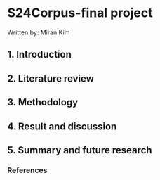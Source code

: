 # S24Corpus-final project

Written by: Miran Kim

## 1. Introduction

## 2. Literature review

## 3. Methodology

## 4. Result and discussion

## 5. Summary and future research 

### References

